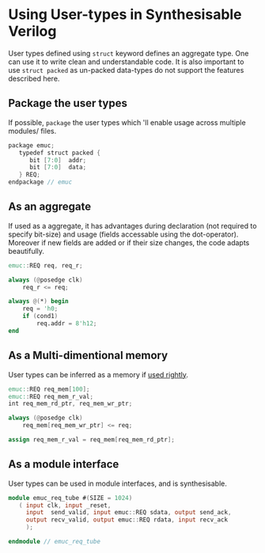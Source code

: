 # Using User-types in Synthesisable Verilog
User types defined using `struct` keyword defines an aggregate type. One can use it to write clean and understandable code. It is also important to use `struct packed` as un-packed data-types do not support the features described here.

## Package the user types
If possible, `package` the user types which 'll enable usage across multiple modules/ files.
```verilog
package emuc;
   typedef struct packed {
      bit [7:0]  addr;
      bit [7:0]  data;
   } REQ;
endpackage // emuc
```

## As an aggregate
If used as a aggregate, it has advantages during declaration (not required to specify bit-size) and usage (fields accessable using the dot-operator). Moreover if new fields are added or if their size changes, the code adapts beautifully.

```verilog
emuc::REQ req, req_r;

always (@posedge clk)
    req_r <= req;

always @(*) begin
    req = 'h0;
    if (cond1)
        req.addr = 8'h12;
end
```

## As a Multi-dimentional memory
User types can be inferred as a memory if [used rightly](/works/emu/synthesisMem.html).
```verilog
emuc::REQ req_mem[100];
emuc::REQ req_mem_r_val;
int req_mem_rd_ptr, req_mem_wr_ptr;

always (@posedge clk)
    req_mem[req_mem_wr_ptr] <= req;

assign req_mem_r_val = req_mem[req_mem_rd_ptr];
```

## As a module interface
User types can be used in module interfaces, and is synthesisable.

```verilog
module emuc_req_tube #(SIZE = 1024)
   ( input clk, input _reset,
     input  send_valid, input emuc::REQ sdata, output send_ack,
     output recv_valid, output emuc::REQ rdata, input recv_ack
     );

endmodule // emuc_req_tube
```
